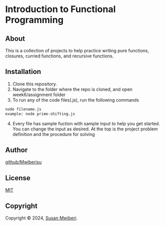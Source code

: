 # Introduction to Functional Programming

## About

This is a collection of projects to help practice writing pure functions, closures, curried functions, and recursive functions.

## Installation

1. Clone this repository.
2. Navigate to the folder where the repo is cloned, and open week6/assignment folder
3. To run any of the code files(.js), run the following commands

```bash
node filename.js
example: node prime-shifting.js
```

4. Every file has sample fuction with sample input to help you get started. You can change the input as desired. At the top is the project problem definition and the procedure for solving

## Author

[github/Mwiberisu](https://github.com/Mwiberisu)

## License

[MIT](https://choosealicense.com/licenses/mit/)

## Copyright

Copyright © 2024, [Susan Mwiberi](https://github.com/Mwiberisu).
